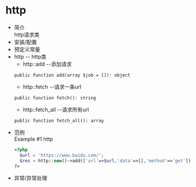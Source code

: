 # http
* 简介  
http请求类
* 安装/配置   
* 预定义常量  
* http -- http类  
    * http::add --添加请求 
    ```text
    public function add(array $job = []): object
    ```   
    * http::fetch --请求一条url
    ```text
    public function fetch(): string
    ```   
    * http::fetch_all --请求所有url 
    ```text
    public function fetch_all(): array
    ```   
* 范例  
    Example #1 http
    ```php
    <?php
      $url = 'https://www.baidu.com/';
      $res = http::new()->add(['url'=>$url,'data'=>[],'method'=>'get'])->fetch();             //返回请求结果
    ?>
    ```
* 异常/异常处理  
 